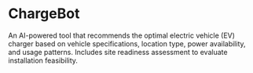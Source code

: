 # ChargeBot
An AI-powered tool that recommends the optimal electric vehicle (EV) charger based on vehicle specifications, location type, power availability, and usage patterns. Includes site readiness assessment to evaluate installation feasibility.
